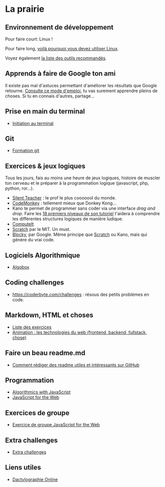 # La prairie

## Environnement de développement

Pour faire court: Linux !

Pour faire long, [voilà pourquoi vous devez utiliser Linux](./linux.md).

Voyez également [la liste des outils recommandés](./tools.md).

## Apprends à faire de Google ton ami

Il existe pas mal d'astuces permettant d'améliorer les résultats que Google retourne. [Consulte ce mode d'emploi](UtiliserGoogle.md), tu vas surement apprendre pleins de choses. Si tu en connais d'autres, partage...

## Prise en main du terminal

- [Initiation au terminal](initiation_terminal.md)

## Git

- [Formation git](./git)

## Exercices & jeux logiques

Tous les jours, fais au moins une heure de jeux logiques, histoire de muscler ton cerveau et le préparer à la programmation logique (javascript, php, python, ror...).

- [Silent Teacher](http://silentteacher.toxicode.fr/) : le prof le plus cooooool du monde.
- [CodeMonkey](https://www.playcodemonkey.com/challenges/0) : tellement mieux que Donkey Kong...
- Kano te permet de programmer sans coder via une interface _drag and drop_. Faire les [18 premiers niveaux de son tutoriel](https://world.kano.me/coding-challenges/training) t'aidera à comprendre les différentes structures logiques de manière ludique. 
- [ComputeIt](http://compute-it.toxicode.fr/)
- [Scratch](https://scratch.mit.edu/) par le MIT. Un must.
- [Blocky](https://developers.google.com/blockly/), par Google. Même principe que [Scratch](https://scratch.mit.edu/) ou Kano, mais qui génère du vrai code.

## Logiciels Algorithmique

* [Algobox](http://www.xm1math.net/algobox/index.html)

## Coding challenges

- https://coderbyte.com/challenges : résous des petits problèmes en code.

## Markdown, HTML et choses

- [Liste des exercices](html-css)
- [Animation : les technologies du web (frontend, backend, fullstack, chose)](https://app.ludus.one/74e7bebb-4b97-4ed6-8fab-08d25778f54d)

## Faire un beau readme.md

- [Comment rédiger des readme utiles et intéressants sur GitHub](https://medium.com/becode/comment-faire-un-readme-sur-github-cc11f3df606a)

## Programmation

- [Algorithmics with JavaScript](./js-basics-algo)
- [JavaScript for the Web](./js-web)

## Exercices de groupe

- [Exercice de groupe JavaScript for the Web](./js-web-group.md)


## Extra challenges

* [Extra challenges](extra-challenges.md)

## Liens utiles

- [Dactylographie Online](https://www.dactylographie-online.com)

